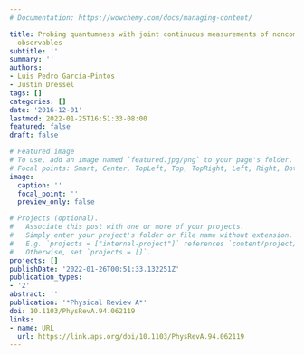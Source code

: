 ```yaml
---
# Documentation: https://wowchemy.com/docs/managing-content/

title: Probing quantumness with joint continuous measurements of noncommuting qubit
  observables
subtitle: ''
summary: ''
authors:
- Luis Pedro Garcı́a-Pintos
- Justin Dressel
tags: []
categories: []
date: '2016-12-01'
lastmod: 2022-01-25T16:51:33-08:00
featured: false
draft: false

# Featured image
# To use, add an image named `featured.jpg/png` to your page's folder.
# Focal points: Smart, Center, TopLeft, Top, TopRight, Left, Right, BottomLeft, Bottom, BottomRight.
image:
  caption: ''
  focal_point: ''
  preview_only: false

# Projects (optional).
#   Associate this post with one or more of your projects.
#   Simply enter your project's folder or file name without extension.
#   E.g. `projects = ["internal-project"]` references `content/project/deep-learning/index.md`.
#   Otherwise, set `projects = []`.
projects: []
publishDate: '2022-01-26T00:51:33.132251Z'
publication_types:
- '2'
abstract: ''
publication: '*Physical Review A*'
doi: 10.1103/PhysRevA.94.062119
links:
- name: URL
  url: https://link.aps.org/doi/10.1103/PhysRevA.94.062119
---
```

